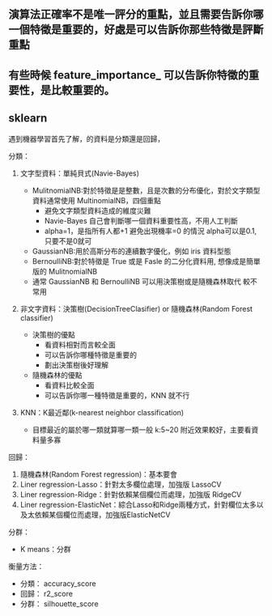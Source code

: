 ## 演算法正確率不是唯一評分的重點，並且需要告訴你哪一個特徵是重要的，好處是可以告訴你那些特徵是評斷重點
## 有些時候 feature_importance_ 可以告訴你特徵的重要性，是比較重要的。
## sklearn

遇到機器學習首先了解，的資料是分類還是回歸，

分類：
1. 文字型資料：單純貝式(Navie-Bayes)
    + MulitnomialNB:對於特徵是是整數，且是次數的分布優化，對於文字類型資料通常使用 MultinomialNB，四個重點
      + 避免文字類型資料造成的維度災難
      + Navie-Bayes 自己會判斷哪一個資料重要性高，不用人工判斷
      + alpha=1，是指所有人都+1 避免出現機率=0 的情況 alpha可以是0.1, 只要不是0就可
    + GaussianNB:用於高斯分布的連續數字優化，例如 iris 資料型態
    + BernoulliNB:對於特徵是 True 或是 Fasle 的二分化資料用, 想像成是簡單版的 MulitnomialNB
    + 通常 GaussianNB 和 BernoulliNB 可以用決策樹或是隨機森林取代 較不常用
  
2. 非文字資料：決策樹(DecisionTreeClasifier) or 隨機森林(Random Forest classifier)
    + 決策樹的優點
        + 看資料相對而言較全面
        + 可以告訴你哪種特徵是重要的
        + 劃出決策樹後好理解
    + 隨機森林的優點
      + 看資料比較全面
      + 可以告訴你哪一種特徵是重要的，KNN 就不行
      
3. KNN：K最近鄰(k-nearest neighbor classification)
    + 目標最近的屬於哪一類就算哪一類一般 k:5~20 附近效果較好，主要看資料量多寡

回歸：
1. 隨機森林(Random Forest regression)：基本要會
2. Liner regression-Lasso：針對太多欄位處理，加強版 LassoCV
3. Liner regression-Ridge：針對依賴某個欄位而處理，加強版 RidgeCV
4. Liner regression-ElasticNet：綜合Lasso和Ridge兩種方式，針對欄位太多以及太依賴某個欄位而處理，加強版ElasticNetCV

分群：
+ K means：分群

衡量方法：
+ 分類： accuracy_score
+ 回歸： r2_score
+ 分群： silhouette_score
